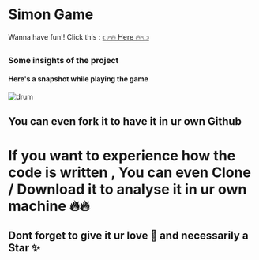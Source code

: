 # Simon Game

Wanna have fun!!  Click this : [👉🔥 Here 🔥👈](https://enjoydrumkit.netlify.app)

### Some insights of the project

#### Here's a snapshot while playing the game 
![drum](https://user-images.githubusercontent.com/64856348/99812250-34f70b80-2b6c-11eb-8565-f0a537e9bff5.JPG)




## You can even fork it to have it in ur own Github
# If you want to experience how the code is written , You can even Clone / Download it to analyse it in ur own machine 🔥🔥

## Dont forget to give it ur love 💝 and necessarily a Star ✨
